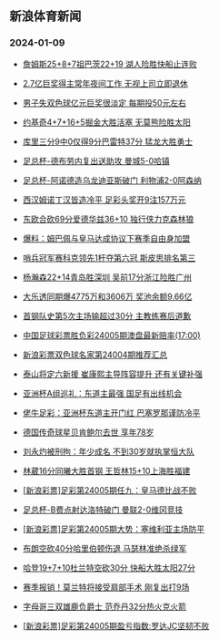 ## 新浪体育新闻 
### 2024-01-09

+ [詹姆斯25+8+7祖巴茨22+19 湖人险胜快船止连败](https://sports.sina.com.cn/basketball/nba/2024-01-08/doc-inaauwza5848963.shtml)

+ [2.7亿巨奖得主常年夜间工作 无视上司立即退休](https://sports.sina.com.cn/l/2024-01-08/doc-inaauhch9389560.shtml)

+ [男子失双色球亿元巨奖很淡定 每期投50元左右](https://sports.sina.com.cn/l/2024-01-08/doc-inaauhch9390245.shtml)

+ [约基奇4+7+16+5掘金大胜活塞 无莫熊险胜太阳](https://sports.sina.com.cn/basketball/nba/2024-01-08/doc-inaaustf8789575.shtml)

+ [库里三分9中0仅得9分巴雷特37分 猛龙大胜勇士](https://sports.sina.com.cn/basketball/nba/2024-01-08/doc-inaauste5964992.shtml)

+ [足总杯-德布劳内复出送助攻 曼城5-0哈镇](https://sports.sina.com.cn/g/pl/2024-01-08/doc-inaauhch9394811.shtml)

+ [足总杯-阿诺德造乌龙迪亚斯破门 利物浦2-0阿森纳](https://sports.sina.com.cn/g/pl/2024-01-08/doc-inaauhch9390714.shtml)

+ [西汉姆诺丁汉皆造冷平 足彩头奖开9注157万元](https://sports.sina.com.cn/l/2024-01-08/doc-inaauhck6170423.shtml)

+ [东欧合砍69分爱德华兹36+10 独行侠力克森林狼](https://sports.sina.com.cn/basketball/nba/2024-01-08/doc-inaausta9183823.shtml)

+ [爆料：姆巴佩与皇马达成协议下赛季自由身加盟](https://sports.sina.com.cn/g/laliga/2024-01-08/doc-inaaussx9442794.shtml)

+ [哨兵冠军赛科克领先1杆夺第六冠 斯皮思排名第三](https://sports.sina.com.cn/golf/pgatour/2024-01-08/doc-inaaustf8792005.shtml)

+ [杨瀚森22+14青岛胜深圳 吴前17分浙江险胜广州](https://sports.sina.com.cn/basketball/cba/2024-01-08/doc-inaavpww6207098.shtml)

+ [大乐透同期爆4775万和3606万 奖池余额9.66亿](https://sports.sina.com.cn/l/2024-01-08/doc-inaavueu6079966.shtml)

+ [首钢队史第5次主场输超过30分 主教练赛后道歉](https://sports.sina.com.cn/basketball/cba/2024-01-08/doc-inaavuex5786612.shtml)

+ [中国足球彩票胜负彩24005期澳盘最新赔率(17:00)](https://sports.sina.com.cn/l/2024-01-08/doc-inaauhcc9659794.shtml)

+ [新浪彩票双色球名家第24004期推荐汇总](https://sports.sina.com.cn/l/2024-01-08/doc-inaauwyy9084300.shtml)

+ [泰山将定六新援 崔康熙主导阵容提升 还有关键补强](https://sports.sina.com.cn/china/2024-01-08/doc-inaavchy5781450.shtml)

+ [亚洲杯A组巡礼：东道主最强 国足有出线机会](https://sports.sina.com.cn/l/2024-01-09/doc-inaawrkp5341125.shtml)

+ [佬牛足彩：亚洲杯东道主开门红 巴塞罗那谨防冷平](https://sports.sina.com.cn/l/2024-01-09/doc-inaawrki7847792.shtml)

+ [德国传奇球星贝肯鲍尔去世 享年78岁](https://sports.sina.com.cn/global/germany/2024-01-09/doc-inaawrkp5349803.shtml)

+ [刘永灼被刑拘：年少成名 不到30岁就执掌恒大队](https://sports.sina.com.cn/china/2024-01-09/doc-inaawvsf7742802.shtml)

+ [林葳16分同曦大胜首钢 王哲林15+10上海胜福建](https://sports.sina.com.cn/basketball/cba/2024-01-08/doc-inaavpwx9131841.shtml)

+ [[新浪彩票]足彩第24005期任九：皇马德比战不败](https://sports.sina.com.cn/l/2024-01-09/doc-inaawrki7861193.shtml)

+ [足总杯-B费点射达洛特破门 曼联2-0维冈竞技](https://sports.sina.com.cn/g/pl/2024-01-09/doc-inaawrkp5348156.shtml)

+ [[新浪彩票]足彩第24005期大势：塞维利亚主场防平](https://sports.sina.com.cn/l/2024-01-09/doc-inaawrkm8580718.shtml)

+ [布朗空砍40分哈里伯顿伤退 马瑟林准绝杀绿军](https://sports.sina.com.cn/basketball/nba/2024-01-09/doc-inaawvsm5254985.shtml)

+ [哈登19+7+10杜兰特空砍30分 快船大胜太阳27分](https://sports.sina.com.cn/basketball/nba/2024-01-09/doc-inaaxhhc8262841.shtml)

+ [赛季报销！莫兰特将接受肩部手术 刚复出打9场](https://sports.sina.com.cn/basketball/nba/2024-01-09/doc-inaawzyf8380688.shtml)

+ [字母哥三双雄鹿负爵士 范乔丹32分热火克火箭](https://sports.sina.com.cn/basketball/nba/2024-01-09/doc-inaawzye5444039.shtml)

+ [[新浪彩票]足彩第24005期盈亏指数:罗达JC坚韧不败](https://sports.sina.com.cn/l/2024-01-09/doc-inaawrkk5642685.shtml)

